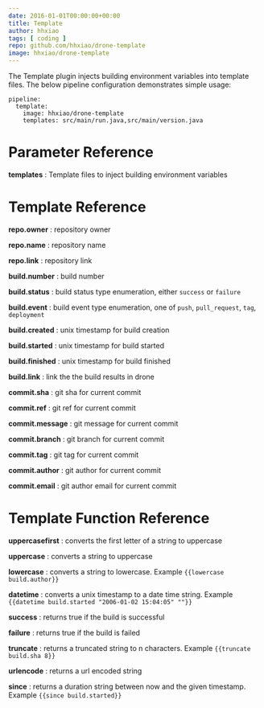 ```yaml
---
date: 2016-01-01T00:00:00+00:00
title: Template
author: hhxiao
tags: [ coding ]
repo: github.com/hhxiao/drone-template
image: hhxiao/drone-template
---
```


The Template plugin injects building environment variables into template files. The below pipeline configuration demonstrates simple usage:

```
pipeline:
  template:
    image: hhxiao/drone-template
    templates: src/main/run.java,src/main/version.java
```

# Parameter Reference

**templates**
: Template files to inject building environment variables

# Template Reference

**repo.owner**
: repository owner

**repo.name**
: repository name

**repo.link**
: repository link

**build.number**
: build number

**build.status**
: build status type enumeration, either `success` or `failure`

**build.event**
: build event type enumeration, one of `push`, `pull_request`, `tag`, `deployment`

**build.created**
: unix timestamp for build creation

**build.started**
: unix timestamp for build started

**build.finished**
: unix timestamp for build finished

**build.link**
: link the the build results in drone

**commit.sha**
: git sha for current commit

**commit.ref**
: git ref for current commit

**commit.message**
: git message for current commit

**commit.branch**
: git branch for current commit

**commit.tag**
: git tag for current commit

**commit.author**
: git author for current commit

**commit.email**
: git author email for current commit

# Template Function Reference

**uppercasefirst**
: converts the first letter of a string to uppercase

**uppercase**
: converts a string to uppercase

**lowercase**
: converts a string to lowercase. Example `{{lowercase build.author}}`

**datetime**
: converts a unix timestamp to a date time string. Example `{{datetime build.started "2006-01-02 15:04:05" ""}}`

**success**
: returns true if the build is successful

**failure**
: returns true if the build is failed

**truncate**
: returns a truncated string to n characters. Example `{{truncate build.sha 8}}`

**urlencode**
: returns a url encoded string

**since**
: returns a duration string between now and the given timestamp. Example `{{since build.started}}`
